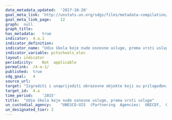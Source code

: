```yaml
---	
date_metadata_updated:	'2017-10-20'
goal_meta_link:	'http://unstats.un.org/sdgs/files/metadata-compilation/Metadata-Goal-4.pdf'
goal_meta_link_page:	12
graph:	null
graph_title:	
has_metadata:	true
indicator:	4.a.1
indicator_definition:	
indicator_name:	"Udio škola koje nude osnovne usluge, prema vrsti usluge"
indicator_variable:	pctschools_elec
layout:	indicator
periodicity:	Not  applicable
permalink:	/4-a-1/
published:	true
sdg_goal:	4
source_url:	
target:	"Izgraditi i unaprijediti obrazovne objekte koji su prilagođeni djeci, osobama s invaliditetom i ispunjavaju zahtjeve rodne ravnopravnosti, te omogućavaju sigurnu, nenasilnu, uključivu i učinkovitu obrazovnu okolinu za sve"
target_id:	4.a
time_period:	'2015'
title:	"Udio škola koje nude osnovne usluge, prema vrsti usluge"
un_custodial_agency:	"UNESCO-UIS  (Partnering  Agencies:  UNICEF,  OECD,  UNEP)"
un_designated_tier:	2
---	
```


